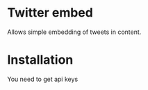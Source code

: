 Twitter embed
======================

Allows simple embedding of tweets in content.

Installation
===========

You need to get api keys 

